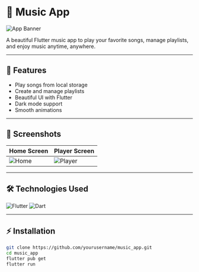 # 🎵 Music App

![App Banner](https://i.ytimg.com/vi/cY8mqKRfBSY/maxresdefault.jpg)

A beautiful Flutter music app to play your favorite songs, manage playlists, and enjoy music anytime, anywhere.

---

## 🚀 Features

- Play songs from local storage
- Create and manage playlists
- Beautiful UI with Flutter
- Dark mode support
- Smooth animations

---

## 📱 Screenshots

| Home Screen | Player Screen |
|------------|---------------|
| ![Home](https://i.ytimg.com/vi/cY8mqKRfBSY/maxresdefault.jpg) | ![Player](https://i.ytimg.com/vi/cY8mqKRfBSY/maxresdefault.jpg) |

---

## 🛠 Technologies Used

![Flutter](https://img.shields.io/badge/Flutter-02569B?style=for-the-badge&logo=flutter&logoColor=white)
![Dart](https://img.shields.io/badge/Dart-0175C2?style=for-the-badge&logo=dart&logoColor=white)

---

## ⚡ Installation

```bash
git clone https://github.com/yourusername/music_app.git
cd music_app
flutter pub get
flutter run
